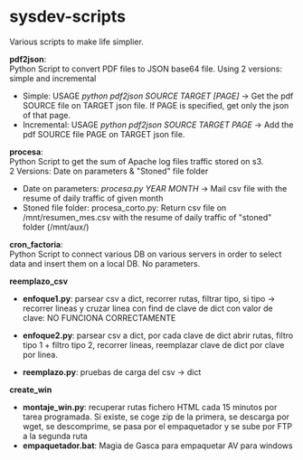 sysdev-scripts
==============

Various scripts to make life simplier.

<b>pdf2json</b>:<br /> 
  Python Script to convert PDF files to JSON base64 file. Using 
  2 versions: simple and incremental <ul><li>
	Simple: USAGE <i>python pdf2json SOURCE TARGET [PAGE]</i> -> Get the pdf SOURCE file on TARGET json file. If PAGE is specified, get only the json of that page.</li><li>
	Incremental: USAGE <i>python pdf2json SOURCE TARGET PAGE</i> -> Add the pdf SOURCE file PAGE on TARGET json file.</li></ul>
  
<b>procesa</b>:<br />
  Python Script to get the sum of Apache log files traffic stored on s3.<br />
  2 Versions: Date on parameters & "Stoned" file folder <ul><li>
		Date on parameters: <i>procesa.py YEAR MONTH</i> -> Mail csv file with the resume of daily traffic of given month</li><li>
		Stoned file folder: procesa\_corto.py: Return csv file on /mnt/resumen_mes.csv with the resume of daily traffic of "stoned" folder (/mnt/aux/)</li></ul>
		
<b>cron_factoria</b>:<br />
Python Script to connect various DB on various servers in order to select data and insert them on a local DB. No parameters.

<b> reemplazo_csv </b>
* __enfoque1.py__: parsear csv a dict, recorrer rutas, filtrar tipo, si tipo -> recorrer lineas y cruzar linea con find de clave de dict con valor de clave: NO FUNCIONA CORRECTAMENTE

* __enfoque2.py__: parsear csv a dict, por cada clave de dict abrir rutas, filtro tipo 1 + filtro tipo 2, recorrer lineas, reemplazar clave de dict por clave por linea.

* __reemplazo.py__: pruebas de carga del csv -> dict

<b> create_win </b>
* __montaje_win.py__: recuperar rutas fichero HTML cada 15 minutos por tarea programada. Si existe, se coge zip de la primera, se descarga por wget, se descomprime, se pasa por el empaquetador y se sube por FTP a la segunda ruta
* __empaquetador.bat__: Magia de Gasca para empaquetar AV para windows
